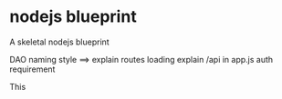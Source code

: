 # nodejs blueprint
 A skeletal nodejs blueprint

DAO naming style ==> 
explain routes loading
explain /api in app.js
auth requirement

This 
